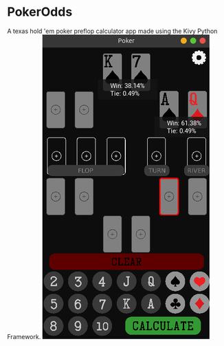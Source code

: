 # PokerOdds
A texas hold 'em poker preflop calculator app made using the Kivy Python Framework.
![alt text](https://github.com/samuelqp/PokerOdds/blob/main/poker2.png)
